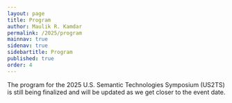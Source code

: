 ```yaml
---
layout: page
title: Program
author: Maulik R. Kamdar
permalink: /2025/program
mainnav: true
sidenav: true
sidebartitle: Program
published: true
order: 4
---
```


The program for the 2025 U.S. Semantic Technologies Symposium (US2TS) is still being finalized and will be updated as we get closer to the event date.
